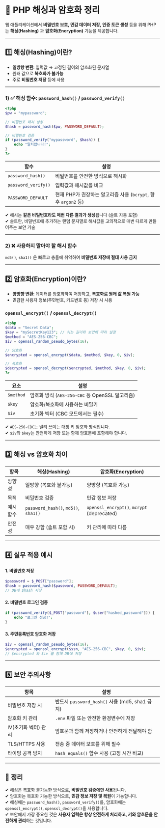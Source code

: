 # 🔐 PHP 해싱과 암호화 정리

웹 애플리케이션에서 **비밀번호 보호, 민감 데이터 저장, 인증 토큰 생성** 등을 위해 PHP는 **해싱(Hashing)** 과 **암호화(Encryption)** 기능을 제공합니다.

---

## 1️⃣ 해싱(Hashing)이란?

- **일방향 변환**: 입력값 → 고정된 길이의 암호화된 문자열  
- 원래 값으로 **복호화가 불가능**  
- 주로 **비밀번호 저장** 등에 사용

---

### 1) ✅ 해싱 함수: `password_hash()` / `password_verify()`

```php
<?php
$pw = "mypassword";

// 비밀번호 해시 생성
$hash = password_hash($pw, PASSWORD_DEFAULT);

// 비밀번호 검증
if (password_verify("mypassword", $hash)) {
    echo "일치합니다!";
}
?>
```

| 함수               | 설명                             |
|--------------------|----------------------------------|
| `password_hash()`   | 비밀번호를 안전한 방식으로 해시화 |
| `password_verify()` | 입력값과 해시값을 비교            |
| `PASSWORD_DEFAULT` | 현재 PHP가 권장하는 알고리즘 사용 (`bcrypt`, 향후 `argon2` 등) |

✔ 해시는 **같은 비밀번호라도 매번 다른 결과가 생성**됩니다 (솔트 자동 포함)  
✔ 솔트란, 비밀번호에 추가하는 랜덤 문자열로 해시값을 고의적으로 매번 다르게 만들어주는 보안 기술  

---

### 2) ❌ 사용하지 말아야 할 해시 함수

`md5()`, `sha1()` 은 빠르고 충돌에 취약하여 **비밀번호 저장에 절대 사용 금지**

---

## 2️⃣ 암호화(Encryption)이란?

- **양방향 변환**: 데이터를 암호화하여 저장하고, **복호화로 원래 값 복원 가능**  
- 민감한 사용자 정보(주민번호, 카드번호 등) 저장 시 사용

### `openssl_encrypt()` / `openssl_decrypt()`

```php
<?php
$data = "Secret Data";
$key = "mySecretKey123"; // 키는 길이와 보안에 따라 설정
$method = "AES-256-CBC";
$iv = openssl_random_pseudo_bytes(16);

// 암호화
$encrypted = openssl_encrypt($data, $method, $key, 0, $iv);

// 복호화
$decrypted = openssl_decrypt($encrypted, $method, $key, 0, $iv);
?>
```

| 요소         | 설명                                           |
|--------------|------------------------------------------------|
| `$method`    | 암호화 방식 (`AES-256-CBC` 등 OpenSSL 알고리즘) |
| `$key`       | 암호화/복호화에 사용하는 비밀키                 |
| `$iv`        | 초기화 벡터 (CBC 모드에서는 필수)               |

✔ `AES-256-CBC`는 널리 쓰이는 대칭 키 암호화 방식입니다.  
✔ `$iv`와 `$key`는 안전하게 저장 또는 함께 암호문에 포함해야 합니다.  

---

## 3️⃣ 해싱 vs 암호화 차이

| 항목       | 해싱(Hashing)                        | 암호화(Encryption)                       |
|------------|---------------------------------------|------------------------------------------|
| 방향성     | 일방향 (복호화 불가능)                | 양방향 (복호화 가능)                     |
| 목적       | 비밀번호 검증                         | 민감 정보 저장                           |
| 예시 함수 | `password_hash()`, `md5()`, `sha1()` | `openssl_encrypt()`, `mcrypt` (deprecated) |
| 안전성     | 매우 강함 (솔트 포함 시)               | 키 관리에 따라 다름                      |

---

## 4️⃣ 실무 적용 예시

#### 1. 비밀번호 저장

```php
$password = $_POST["password"];
$hash = password_hash($password, PASSWORD_DEFAULT);
// DB에 $hash 저장
```

#### 2. 비밀번호 로그인 검증

```php
if (password_verify($_POST["password"], $user["hashed_password"])) {
    echo "로그인 성공!";
}
```

#### 3. 주민등록번호 암호화 저장

```php
$iv = openssl_random_pseudo_bytes(16);
$encrypted = openssl_encrypt($ssn, "AES-256-CBC", $key, 0, $iv);
// $encrypted 와 $iv 를 함께 DB에 저장
```

---

## 5️⃣ 보안 주의사항

| 항목                 | 설명                                                 |
|----------------------|------------------------------------------------------|
| 비밀번호 저장 시     | 반드시 `password_hash()` 사용 (md5, sha1 금지)        |
| 암호화 키 관리        | `.env` 파일 또는 안전한 환경변수에 저장               |
| IV(초기화 벡터) 관리 | 암호문과 함께 저장하거나 안전하게 전달해야 함         |
| TLS/HTTPS 사용       | 전송 중 데이터 보호를 위해 필수                       |
| 타이밍 공격 방지     | `hash_equals()` 함수 사용 (고정 시간 비교)            |

---

## 🎯 정리

✔ 해싱은 복호화 불가능한 방식으로, **비밀번호 검증에만 사용**됩니다.  
✔ 암호화는 복호화 가능한 방식으로, **민감 정보 저장 및 복원**이 가능합니다.  
✔ 해싱에는 `password_hash()`, `password_verify()`를, 암호화에는 `openssl_encrypt()`, `openssl_decrypt()`을 사용합니다.  
✔ 보안에서 가장 중요한 것은 **사용자 입력은 항상 안전하게 처리하고, 키와 암호문을 안전하게 관리**하는 것입니다.


